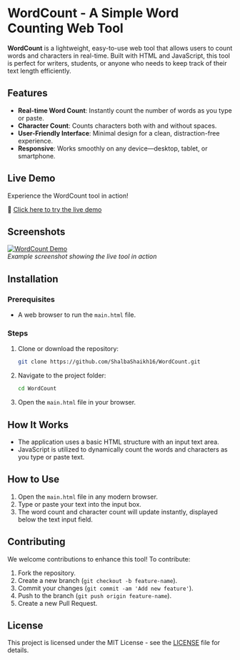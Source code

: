 
# WordCount - A Simple Word Counting Web Tool

**WordCount** is a lightweight, easy-to-use web tool that allows users to count words and characters in real-time. Built with HTML and JavaScript, this tool is perfect for writers, students, or anyone who needs to keep track of their text length efficiently.

## Features

- **Real-time Word Count**: Instantly count the number of words as you type or paste.
- **Character Count**: Counts characters both with and without spaces.
- **User-Friendly Interface**: Minimal design for a clean, distraction-free experience.
- **Responsive**: Works smoothly on any device—desktop, tablet, or smartphone.

## Live Demo

Experience the WordCount tool in action!

🔗 [Click here to try the live demo](https://your-live-demo-link.com)

## Screenshots

[![WordCount Demo](./images/demo.png)](https://github.com/ShalbaShaikh16/WordCount/blob/main/count1.png?raw=true)  
_Example screenshot showing the live tool in action_

## Installation

### Prerequisites
- A web browser to run the `main.html` file.

### Steps

1. Clone or download the repository:
   ```bash
   git clone https://github.com/ShalbaShaikh16/WordCount.git
   ```
2. Navigate to the project folder:
   ```bash
   cd WordCount
   ```
3. Open the `main.html` file in your browser.

## How It Works

- The application uses a basic HTML structure with an input text area.
- JavaScript is utilized to dynamically count the words and characters as you type or paste text.
  
## How to Use

1. Open the `main.html` file in any modern browser.
2. Type or paste your text into the input box.
3. The word count and character count will update instantly, displayed below the text input field.

## Contributing

We welcome contributions to enhance this tool! To contribute:

1. Fork the repository.
2. Create a new branch (`git checkout -b feature-name`).
3. Commit your changes (`git commit -am 'Add new feature'`).
4. Push to the branch (`git push origin feature-name`).
5. Create a new Pull Request.

## License

This project is licensed under the MIT License - see the [LICENSE](./LICENSE) file for details.
